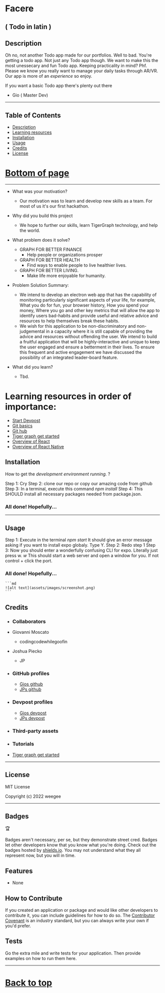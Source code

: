 # Facere
## ( Todo in latin )

## Description
Oh no, not another Todo app made for our portfolios. Well to bad. You're getting a todo app.
Not just any Todo app though. We want to make this the most unessecary and fun Todo app.
Keeping practicality in mind? Phf. Please we know you really want to manage your daily tasks through AR/VR. Our app is more of an *experience* so enjoy. 

If you want a basic Todo app there's plenty out there
- Gio ( Master Dev)

---

## Table of Contents 

- [Description](#description)
- [Learning resources](#learning-resources-in-order-of-importance)
- [Installation](#installation)
- [Usage](#usage)
- [Credits](#credits)
- [License](#license)
# [Bottom of page](#tests)
---


- What was your motivation?
    - Our motivation was to learn and develop new skills as a team. For most of us it's our first hackathon.
- Why did you build this project
    - We hope to further our skills, learn TigerGraph technology, and help the world. 
- What problem does it solve?
    - GRAPH FOR BETTER FINANCE
        - Help people or organizations prosper
    - GRAPH FOR BETTER HEALTH
        - Find ways to enable people to live healthier lives.
    - GRAPH FOR BETTER LIVING.
        - Make life more enjoyable for humanity. 




- Problem Solution Summary: 
    - We intend to develop an electron web app that has the capability of monitoring particularly significant aspects of your life, for example, What you do for fun, your browser history, How you spend your money, Where you go and other key metrics that will allow the app to identify users bad-habits and provide useful and relative advice and resources to help themselves break these habits.
    - We wish for this application to be non-discriminatory and non-judgemental in a capacity where it is still capable of providing the advice and resources without offending the user. We intend to build a fruitful application that will be highly-interactive and unique to keep the user engaged and ensure a betterment in their lives. To ensure this frequent and active engagement we have discussed the possibility of an integrated leader-board feature.


- What did you learn?
    - Tbd.

# Learning resources in order of importance: 
- [Start Devpost](https://www.youtube.com/watch?v=vCa7QFFthfU)
- [Git basics](https://www.youtube.com/watch?v=USjZcfj8yxE)
- [Git hub](https://www.youtube.com/watch?v=nhNq2kIvi9s)
- [Tiger graph get started](https://www.youtube.com/playlist?list=PLq4l3NnrSRp6VqoDA5BV95XVEHp30Eexx)
- [Overview of React](https://www.youtube.com/watch?v=Tn6-PIqc4UM)
- [Overview of React Native](https://www.youtube.com/watch?v=X8ipUgXH6jw)

## Installation

How to get the  *development environment running.* ?

Step 1: Cry 
Step 2: clone our repo or copy our amazing code from github
Step 3: In a terminal, execute this command
                *npm install* 
Step 4: This SHOULD install all necessary packages needed from package.json.

### All done! Hopefully... 
---
## Usage

Step 1: Execute in the terminal 
                *npm start*
It should give an error message asking if you want to install expo globaly. Type Y. 
Step 2: Redo step 1
Step 3: Now you should enter a wonderfully confusing CLI for expo. Literally just press w.
            *w*
This should start a web server and open a window for you. If not control + click the port. 

### All done! Hopefully...

    ```md
    ![alt text](assets/images/screenshot.png)
    ```

## Credits

- ### Collaborators
- Giovanni Moscato
    - codingcodewhilegoofin
- Joshua Piecko
    - JP
- ### GitHub profiles
    - [Gios github](https://github.com/codingcodewhilegoofin)
    - [JPs github](https://github.com/Josh-Piecko)
- ### Devpost profiles
    - [Gios devpost](https://devpost.com/codingcodewhilegoofin?ref_content=user-portfolio&ref_feature=portfolio&ref_medium=global-nav)
    - [JPs devpost](https://devpost.com/Josh-Piecko?ref_content=user-portfolio&ref_feature=portfolio&ref_medium=global-nav)
- ### Third-party assets 

- ### Tutorials
- [Tiger graph get started](https://www.youtube.com/playlist?list=PLq4l3NnrSRp6VqoDA5BV95XVEHp30Eexx)
---
## License

MIT License

Copyright (c) 2022 weegee

---


## Badges
🏆


Badges aren't necessary, per se, but they demonstrate street cred. Badges let other developers know that you know what you're doing. Check out the badges hosted by [shields.io](https://shields.io/). You may not understand what they all represent now, but you will in time.

## Features

- None

## How to Contribute

If you created an application or package and would like other developers to contribute it, you can include guidelines for how to do so. The [Contributor Covenant](https://www.contributor-covenant.org/) is an industry standard, but you can always write your own if you'd prefer.

## Tests

Go the extra mile and write tests for your application. Then provide examples on how to run them here.

---
# [Back to top](#Facere)
